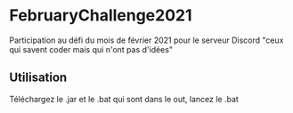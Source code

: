 # FebruaryChallenge2021

Participation au défi du mois de février 2021 pour le serveur Discord "ceux qui savent coder mais qui n'ont pas d'idées"

## Utilisation

Téléchargez le .jar et le .bat qui sont dans le out, lancez le .bat
